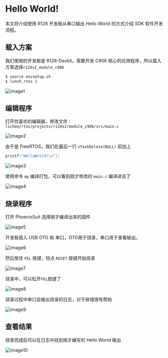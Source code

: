 # Hello World!

本文将介绍使用 R128 开发板从串口输出 Hello World 的方式介绍 SDK 软件开发流程。

## 载入方案

我们使用的开发板是 R128-Devkit，需要开发 C906 核心的应用程序，所以载入方案选择`r128s2_module_c906`

```bash
$ source envsetup.sh 
$ lunch_rtos 1
```

![image1](http://photos.100ask.net/aw-r128-docs/rtos/quick-start/part3/chapter6/image1.png)

## 编辑程序

打开你喜欢的编辑器，修改文件：`lichee/rtos/projects/r128s2/module_c906/src/main.c`

![image2](http://photos.100ask.net/aw-r128-docs/rtos/quick-start/part3/chapter6/image2.png)

由于是 FreeRTOS，我们在最后一行 `vTaskDelete(NULL)` 前加上 

```c
printf("HelloWrold!\n");
```

![image3](http://photos.100ask.net/aw-r128-docs/rtos/quick-start/part3/chapter6/image3.png)

使用命令 `mp` 编译打包，可以看到刚才修改的 `main.c` 编译进去了

![image4](http://photos.100ask.net/aw-r128-docs/rtos/quick-start/part3/chapter6/image4.png)

## 烧录程序

打开 PhoenixSuit 选择刚才编译出来的固件

![image5](http://photos.100ask.net/aw-r128-docs/rtos/quick-start/part3/chapter6/image5.png)

开发板插入 USB OTG 和 串口，OTG用于烧录，串口用于查看输出。

![image6](http://photos.100ask.net/aw-r128-docs/rtos/quick-start/part3/chapter6/image6.jpg)

然后按住 `FEL` 按键，轻点 `RESET` 按键开始烧录

![image7](http://photos.100ask.net/aw-r128-docs/rtos/quick-start/part3/chapter6/image7.jpg)

烧录中，可以松开`FEL`按键了

![image8](http://photos.100ask.net/aw-r128-docs/rtos/quick-start/part3/chapter6/image8.png)

烧录过程中串口会输出烧录的日志，对于排错很有帮助

![image9](http://photos.100ask.net/aw-r128-docs/rtos/quick-start/part3/chapter6/image9.png)

## 查看结果

烧录完成后可以在日志中找到刚才编写的 Hello World 输出

![image10](http://photos.100ask.net/aw-r128-docs/rtos/quick-start/part3/chapter6/image10.png)

